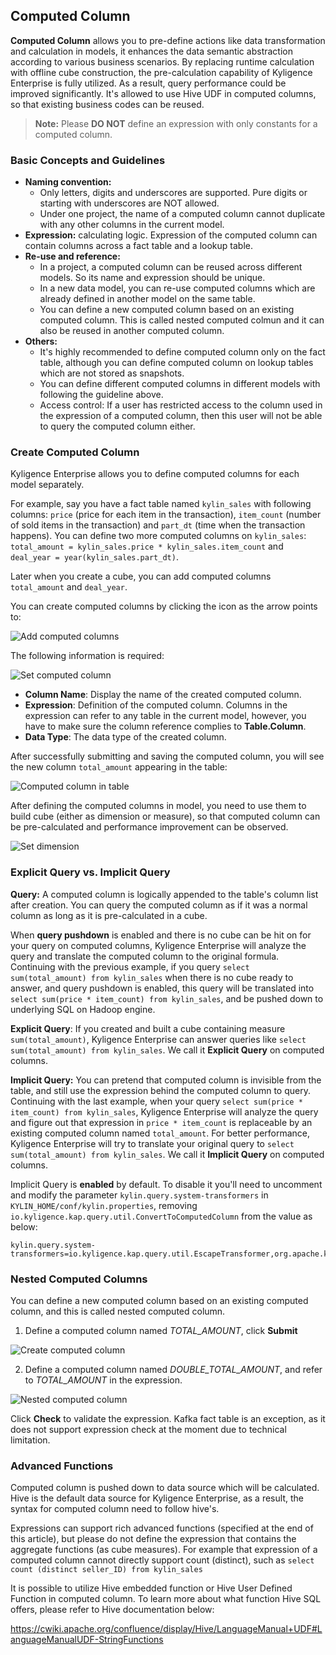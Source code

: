 ## Computed Column

**Computed Column** allows you to pre-define actions like data transformation and calculation in models, it enhances the data semantic abstraction according to various business scenarios. By replacing runtime calculation with offline cube construction, the pre-calculation capability of Kyligence Enterprise is fully utilized. As a result, query performance could be improved significantly. It's allowed to use Hive UDF in computed columns, so that existing business codes can be reused.

> **Note:** Please **DO NOT** define an expression with only constants for a computed column.



### Basic Concepts and Guidelines
- **Naming convention:**
  - Only letters, digits and underscores are supported. Pure digits or starting with underscores are NOT allowed.
  - Under one project, the name of a computed column cannot duplicate with any other columns in the current model.
- **Expression:** calculating logic. Expression of the computed column can contain columns across a fact table and a lookup table.
- **Re-use and reference:**
  - In a project, a computed column can be reused across different models. So its name and expression should be unique.
  - In a new data model, you can re-use computed columns which are already defined in another model on the same table. 
  - You can define a new computed column based on an existing computed column. This is called nested computed colmun and it can also be reused in another computed column.
- **Others:**
  - It's highly recommended to define computed column only on the fact table, although you can define computed column on lookup tables which are not stored as snapshots.
  - You can define different computed columns in different models with following the guideline above.
  - Access control: If a user has restricted access to the column used in the expression of a computed column, then this user will not be able to query the computed column either. 



### Create Computed Column

Kyligence Enterprise allows you to define computed columns for each model separately. 

For example, say you have a fact table named `kylin_sales` with following columns: `price` (price for each item in the transaction), `item_count` (number of sold items in the transaction) and `part_dt` (time when the transaction happens). You can define two more computed columns on `kylin_sales`: `total_amount = kylin_sales.price * kylin_sales.item_count` and `deal_year = year(kylin_sales.part_dt)`. 

Later when you create a cube, you can add computed columns `total_amount` and `deal_year`.

You can create computed columns by clicking the icon as the arrow points to:

![Add computed columns](images/computed_column_view.png)

The following information is required:

![Set computed column](images/computed_column_define.png)

- **Column Name**: Display the name of the created computed column.
- **Expression**: Definition of the computed column. Columns in the expression can refer to any table in the current model, however, you have to make sure the column reference complies to **Table.Column**.
- **Data Type**: The data type of the created column.

After successfully submitting and saving the computed column, you will see the new column `total_amount` appearing in the table:

![Computed column in table](images/computed_column_en.4.png)

After defining the computed columns in model, you need to use them to build cube (either as dimension or measure), so that computed column can be pre-calculated and performance improvement can be observed.

![Set dimension](images/computed_column_en.3.png)



### Explicit Query vs. Implicit Query

**Query:** A computed column is logically appended to the table's column list after creation. You can query the computed column as if it was a normal column as long as it is pre-calculated in a cube. 



When **query pushdown** is enabled and there is no cube can be hit on for your query on computed columns, Kyligence Enterprise will analyze the query and translate the computed column to the original formula. Continuing with the previous example, if you query `select sum(total_amount) from kylin_sales` when there is no cube ready to answer, and query pushdown is enabled, this query will be translated into `select sum(price * item_count) from kylin_sales`, and be pushed down to underlying SQL on Hadoop engine. 



**Explicit Query**: If you created and built a cube containing measure `sum(total_amount)`, Kyligence Enterprise can answer queries like `select sum(total_amount) from kylin_sales`. We call it **Explicit Query** on computed columns. 

**Implicit Query:** You can pretend that computed column is invisible from the table, and still use the expression behind the computed column to query. Continuing with the last example, when your query `select sum(price * item_count) from kylin_sales`, Kyligence Enterprise will analyze the query and figure out that expression in `price * item_count` is replaceable by an existing computed column named `total_amount`. For better performance, Kyligence Enterprise will try to translate your original query to `select sum(total_amount) from kylin_sales`. We call it **Implicit Query** on computed columns.

Implicit Query is **enabled** by default. To disable it you'll need to uncomment and modify the parameter `kylin.query.system-transformers` in `KYLIN_HOME/conf/kylin.properties`, removing `io.kyligence.kap.query.util.ConvertToComputedColumn` from the value as below:

```properties
kylin.query.system-transformers=io.kyligence.kap.query.util.EscapeTransformer,org.apache.kylin.query.util.DefaultQueryTransformer,org.apache.kylin.query.util.KeywordDefaultDirtyHack,io.kyligence.kap.query.security.RowFilter,io.kyligence.kap.query.security.HackSelectStarWithColumnACL
```

### Nested Computed Columns

You can define a new computed column based on an existing computed column, and this is called nested computed column. 

1. Define a computed column named *TOTAL_AMOUNT*, click **Submit**

![Create computed column](images/computed_column_define.png)

2. Define a computed column named *DOUBLE_TOTAL_AMOUNT*, and refer to *TOTAL_AMOUNT* in the expression.

![Nested computed column](images/nest_computed_column_en.png)

Click **Check** to validate the expression. Kafka fact table is an exception, as it does not support expression check at the moment due to technical limitation.



### Advanced Functions

Computed column is pushed down to data source which will be calculated. Hive is the default data source for Kyligence Enterprise, as a result, the syntax for computed column need to follow hive's. 

Expressions can support rich advanced functions (specified at the end of this article), but please do not define the expression that contains the aggregate functions (as cube measures). For example that expression of a computed column cannot directly support count (distinct), such as `select count (distinct seller_ID) from kylin_sales`

It is possible to utilize Hive embedded function or Hive User Defined Function in computed column. To learn more about what function Hive SQL offers, please refer to Hive documentation below:

https://cwiki.apache.org/confluence/display/Hive/LanguageManual+UDF#LanguageManualUDF-StringFunctions

